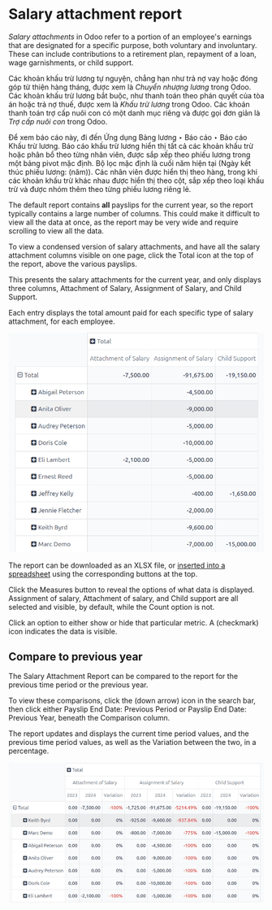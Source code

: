 # Salary attachment report

*Salary attachments* in Odoo refer to a portion of an employee's earnings that are designated for
a specific purpose, both voluntary and involuntary. These can include contributions to a retirement
plan, repayment of a loan, wage garnishments, or child support.

Các khoản khấu trừ lương tự nguyện, chẳng hạn như trả nợ vay hoặc đóng góp từ thiện hàng tháng, được xem là *Chuyển nhượng lương* trong Odoo. Các khoản khấu trừ lương bắt buộc, như thanh toán theo phán quyết của tòa án hoặc trả nợ thuế, được xem là *Khấu trừ lương* trong Odoo. Các khoản thanh toán trợ cấp nuôi con có một danh mục riêng và được gọi đơn giản là *Trợ cấp nuôi con* trong Odoo.

Để xem báo cáo này, đi đến Ứng dụng Bảng lương ‣ Báo cáo ‣ Báo cáo Khấu trừ lương. Báo cáo khấu trừ lương hiển thị tất cả các khoản khấu trừ hoặc phân bổ theo từng nhân viên, được sắp xếp theo phiếu lương trong một bảng pivot mặc định. Bộ lọc mặc định là cuối năm hiện tại (Ngày kết thúc phiếu lương: (năm)). Các nhân viên được hiển thị theo hàng, trong khi các khoản khấu trừ khác nhau được hiển thị theo cột, sắp xếp theo loại khấu trừ và được nhóm thêm theo từng phiếu lương riêng lẻ.

The default report contains **all** payslips for the current year, so the report typically contains
a large number of columns. This could make it difficult to view all the data at once, as the report
may be very wide and require scrolling to view all the data.

To view a condensed version of salary attachments, and have all the salary attachment columns
visible on one page, click the <i class="fa fa-minus-square-o"></i> Total icon at the top of the
report, above the various payslips.

This presents the salary attachments for the current year, and only displays three columns,
Attachment of Salary, Assignment of Salary, and Child Support.

Each entry displays the total amount paid for each specific type of salary attachment, for each
employee.

![The Attachment of Salary report that shows all salary garnishments in a condensed view.](salary_attachment/salary-attachment.png)

The report can be downloaded as an XLSX file, or [inserted into a spreadsheet](../../productivity/spreadsheet/insert.md) using the corresponding buttons at the top.

Click the Measures button to reveal the options of what data is displayed.
Assignment of salary, Attachment of salary, and Child support
are all selected and visible, by default, while the Count option is not.

Click an option to either show or hide that particular metric. A <i class="fa fa-check"></i>
(checkmark) icon indicates the data is visible.

## Compare to previous year

The Salary Attachment Report can be compared to the report for the previous time period
or the previous year.

To view these comparisons, click the <i class="fa fa-caret-down"></i> (down arrow) icon in the
search bar, then click either Payslip End Date: Previous Period or Payslip
End Date: Previous Year, beneath the <i class="fa fa-adjust"></i> Comparison column.

The report updates and displays the current time period values, and the previous time period values,
as well as the Variation between the two, in a percentage.

![The salary attachment report modified to compare to the previous year.](salary_attachment/comparison-attachment.png)
